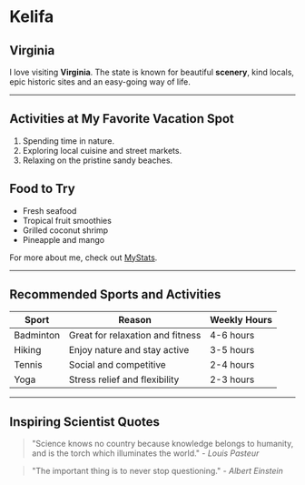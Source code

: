
 # Kelifa

## Virginia

I love visiting **Virginia**. The state is known for beautiful **scenery**, kind locals, epic historic sites and an easy-going way of life.


---

## Activities at My Favorite Vacation Spot

   1. Spending time in nature.
   2. Exploring local cuisine and street markets.
   3. Relaxing on the pristine sandy beaches.

## Food to Try

   - Fresh seafood 
   - Tropical fruit smoothies
   -  Grilled coconut shrimp
   - Pineapple and mango 

For more about me, check out [MyStats](MyStats.md).

---

## Recommended Sports and Activities

| Sport            | Reason                                | Weekly Hours |
| ---------------- | ------------------------------------- | ------------ |
| Badminton        | Great for relaxation and fitness      | 4-6 hours    |
| Hiking           | Enjoy nature and stay active          | 3-5 hours    |
| Tennis           | Social and competitive                | 2-4 hours    |
| Yoga             | Stress relief and flexibility         | 2-3 hours    |

---

## Inspiring Scientist Quotes

> "Science knows no country because knowledge belongs to humanity, and is the torch which illuminates the world." - *Louis Pasteur*

> "The important thing is to never stop questioning." - *Albert Einstein*
